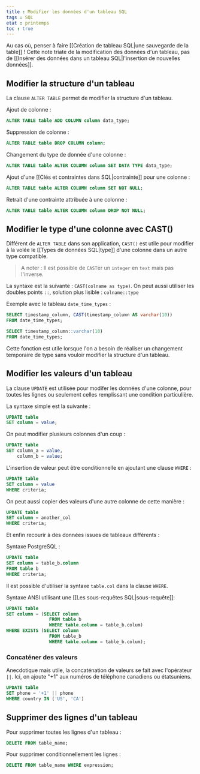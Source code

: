 ```yaml
---
title : Modifier les données d'un tableau SQL
tags : SQL
etat : printemps
toc : true
---
```


Au cas où, penser à faire  [[Création de tableau SQL\|une sauvegarde de la table]] ! Cette note triate de la modification des données d'un tableau, pas de [[Insérer des données dans un tableau SQL\|l'insertion de nouvelles données]].

## Modifier la structure d'un tableau

La clause `ALTER TABLE` permet de modifier la structure d'un tableau.

Ajout de colonne :

```SQL
ALTER TABLE table ADD COLUMN column data_type;
````

Suppression de colonne :

```SQL
ALTER TABLE table DROP COLUMN column;
````

Changement du type de donnée d'une colonne :

```SQL
ALTER TABLE table ALTER COLUMN column SET DATA TYPE data_type;
```

Ajout d'une [[Clés et contraintes dans SQL\|contrainte]] pour une colonne :

```SQL
ALTER TABLE table ALTER COLUMN column SET NOT NULL;
````

Retrait d'une contrainte attribuée à une colonne :

```SQL
ALTER TABLE table ALTER COLUMN column DROP NOT NULL;
````

## Modifier le type d'une colonne avec CAST()

Différent de `ALTER TABLE` dans son application, `CAST()` est utile pour modifier à la volée le [[Types de données SQL\|type]] d'une colonne dans un autre type compatible. 

> A noter : Il est possible de `CAST`er un `integer` en `text` mais pas l'inverse.

La syntaxe est la suivante : `CAST(colname as type)`. On peut aussi utiliser les doubles points `::`, solution plus lisible : `colname::type`

Exemple avec le tableau `date_time_types` :

```SQL
SELECT timestamp_column, CAST(timestamp_column AS varchar(10))
FROM date_time_types;

SELECT timestamp_column::varchar(10)
FROM date_time_types;
````

Cette fonction est utile lorsque l'on a besoin de réaliser un changement temporaire de type sans vouloir modifier la structure d'un tableau.

## Modifier les valeurs d'un tableau

La clause `UPDATE` est utilisée pour modifer les données d'une colonne, pour toutes les lignes ou seulement celles remplissant une condition particulière.

La syntaxe simple est la suivante :

```SQL
UPDATE table
SET column = value;
```

On peut modifier plusieurs colonnes d'un coup :

```SQL
UPDATE table
SET column_a = value,
	column_b = value;
````

L'insertion de valeur peut être conditionnelle en ajoutant une clause `WHERE` :

```SQL
UPDATE table
SET column = value
WHERE criteria;
````

On peut aussi copier des valeurs d'une autre colonne de cette manière :

```SQL
UPDATE table
SET column = another_col
WHERE criteria;
````

Et enfin recourir à des données issues de tableaux différents :

Syntaxe PostgreSQL :

```SQL
UPDATE table
SET column = table_b.column
FROM table b
WHERE criteria;
````

Il est possible d'utiliser la syntaxe `table.col` dans la clause `WHERE`.

Syntaxe ANSI utilisant une [[Les sous-requêtes SQL\|sous-requête]]:

```SQL
UPDATE table
SET column = (SELECT column
				FROM table b
				WHERE table.column = table_b.colum)
WHERE EXISTS (SELECT column
				FROM table_b
				WHERE table.column = table_b.colum);
````

### Concaténer des valeurs

Anecdotique mais utile, la concaténation de valeurs se fait avec l'opérateur `||`. Ici, on ajoute "+1" aux numéros de téléphone canadiens ou étatsuniens.

```SQL
UPDATE table
SET phone = '+1' || phone
WHERE country IN ('US', 'CA')
````

## Supprimer des lignes d'un tableau

Pour supprimer toutes les lignes d'un tableau :

```SQL
DELETE FROM table_name;
````

Pour supprimer conditionnellement les lignes :

```SQL
DELETE FROM table_name WHERE expression;
````




